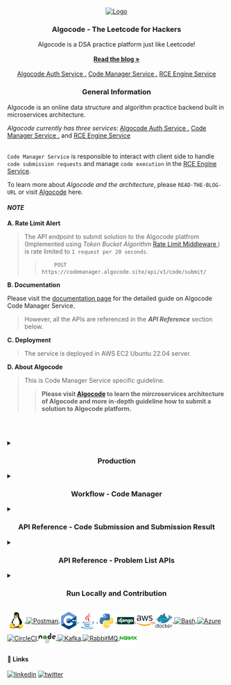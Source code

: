                          
<br/>
<div align="center">
<a href="https://github.com/Mahboob-A/algocode">
<img src="https://github.com/Mahboob-A/algocode/assets/109282492/90d1dbfb-5542-485d-a1f5-2e347248c07d" alt="Logo" width="700" height="400">
</a>
<h3 align="center">Algocode - The Leetcode for Hackers</h3>
<p align="center">
Algocode is a DSA practice platform just like Leetcode!
<br/>
<br/>
<a href="https://github.com/Mahboob-A/algocode-auth"><strong>Read the blog »</strong></a>
<br/>
<br/>
<a href="https://github.com/Mahboob-A/algocode-auth">Algocode Auth Service .</a>  
<a href="https://github.com/Mahboob-A/code-manager">Code Manager Service .</a>
<a href="https://github.com/Mahboob-A/rcee/">RCE Engine Service</a>
</p>
</div>

<h3 align="center">General Information</h3>

Algocode is an online data structure and algorithm practice backend built in microservices architecture. 


*Algocode currently has three services*: <a href="https://github.com/Mahboob-A/algocode-auth">Algocode Auth Service .</a> <a href="https://github.com/Mahboob-A/code-manager">Code Manager Service .</a> and <a href="https://github.com/Mahboob-A/rcee/">RCE Engine Service</a>
<br/> <br/>

`Code Manager Service` is responsible to interact with client side to handle `code submission requests` and manage `code execution` in the <a href="https://github.com/Mahboob-A/rcee/">RCE Engine Service</a>. 

To learn more about _Algocode and the architecture_, please `READ-THE-BLOG-URL` or visit <a href="https://github.com/Mahboob-A/algocode">Algocode</a> here. 


#### _NOTE_

**A. Rate Limit Alert**

> The API endpoint to submit solution to the Algocode platfrom (Implemented  using _Token Bucket Algorithm_ <a href="https://github.com/Mahboob-A/code-manager/blob/main/src/core_apps/code_submit/RateLimitMiddleware.py">Rate Limit Middleware </a>) is rate limited to `1 request per 20 seconds`. 
>> ```http 
>>     POST https://codemanager.algocode.site/api/v1/code/submit/
>> ``` 

**B. Documentation**

Please visit the <a href="https://cm-doc.algocode.site/doc/">documentation page</a>  for the detailed guide on Algocode Code Manager Service.

> However, all the APIs are referenced in the **_API Reference_** section below.

**C. Deployment**

> The service is deployed in AWS EC2 Ubuntu 22.04 server.

**D. About Algocode**

> This is Code Manager Service specific guideline.
>> **Please visit <a href="https://github.com/Mahboob-A/algocode">Algocode</a> to learn the mircroservices architecture of Algocode and more in-depth guideline how to submit a solution to Algocode platform.**



<br/> <br/><details>
<summary><h3 align="center">Production</h3></summary>

#### Production Stage Code Manager

The Algocode Code Manager Services uses the following services to serve the request during Production Stage.  

    a. Nginx as webserver.
    b. Nginx Proxy Manager to manage Nginx.
    c. Portainer to manage and monitor docker container in Auth Service. 
    b. Gunicorn as application server.
    d. RabbitMQ for asynchronous message processig.

#### Deployment

The Code Manager Service is deployed in AWS EC2 Ubuntu 22.04 Server. 

<br/>
<br/>  

</details><details>
<summary><h3 align="center">Workflow - Code Manager </h3></summary>

#### Overview 

Code Manager Service acts as middleman between the clients and the <a href="https://github.com/Mahboob-A/rcee/">RCE Engine Service</a> to handle `code submission` and `code execution`. 

The client can not directly interact with the <a href="https://github.com/Mahboob-A/rcee/">RCE Engine Service</a> as it is a secure and isolated environment to actually `execute the user submitted code` in the Algocode platform. Code Manager acts as the connecting dots between the client and the RCE Engine service from `solution submission` to `result persistence` process.  


##### Workflow 

The user submits the solution of the problem they want to submit through the `code submission API`. The API processes the data and publishes the data in a`RabbitMQ instance`. The <a href="https://github.com/Mahboob-A/rcee/">RCE Engine Service</a> consumes the message and `executes the user submitted code` and `generates a result` comparing the `testcases` and the output of the `user submitted code`. 

Once a result is generated, the RCE Engine publishes the `code execution result` to a `unified result queue`, Code Manager Services listens to the `unified result queue`. 

Code Manger processes the message from the `unified result queue`, `caches it in Redis` and stores the result in `MongoDB` database for persistence.   


<br/>
<br/>  

</details><details>
<summary><h3 align="center">API Reference - Code Submission and Submission Result</h3></summary>

#### Problem Lists 

To learn about the Problems in Algocode without calling API, Please visit <a href="https://algocode.notion.site/Algocode-Problem-Lists-c9868c2fb29f43719c638e2e7d337f9a?pvs=4">Algocode Problem Lists</a> to get all the available problems. 

> I have used notion page to host the available problems in Algocode as I am focusing on advanced backend engineering, and  as there is no client app for Algocode at the time I am writing this Readme. 
> 
> If you want to contribute to build a client app for the Algocode, pelase do not hesitate to email here: 
> [![Email Me](https://img.shields.io/badge/mahboob-black?style=flat&logo=gmail)](mailto:connect.mahboobalam@gmail.com?subject=Hello)
> 
> To learn more on Algocode and the microservices architecture of Algocode; and more detailed guide on how to submit a solution, please <a href="https://github.com/Mahboob-A/algocode">visit algocode</a> here. 

<br/>

##### Code Submission API

```http
    POST https://codemanager.algocode.site/api/v1/code/submit/
```

| Parameter | Type     | Value/Description                |
| :-------- | :------- | :------------------------- |
| `problem_id`    | `string` | **Required**. The `problem_id` of the problem you are submitting the solution. |
| `lang` | `string` | **Required**. `cpp`. Currently `cpp` is supported. `java` RCE Engine is under development. |
| `code`    | `string` | **Required**. Your solution for the problem in `JSON` format.|

The `queue` is based on the `programming language` of the solution.  

<br/> 

##### Example Payload 

Here's an example payload for one of a problem in Algocode `Sqrt(X)`. The problem is same as this <a href="https://leetcode.com/problems/sqrtx/">Leetcode Problem.</a>

<br/> 

`Example Payload`

```
{
    "problem_id": "f17f511a-8c53-41d3-b750-7673d25835af", 
    "lang": "cpp", 
    "code": "#include <iostream>\n\nint mySqrt(int x) {\n    if (x == 0) return 0;\n    int left = 1, right = x, result = 0;\n    while (left <= right) {\n        
     int mid = left + (right - left) / 2;\n        if (mid <= x / mid) {\n            result = mid;\n            left = mid + 1;\n        } else {\n            right = mid - 1;\n        }\n    
    }\n    return result;\n}\n\nint main() {\n    int t;\n    std::cin >> t;\n    while (t--) {\n        int x;\n        std::cin >> x;\n        std::cout << mySqrt(x) << 
    std::endl;\n    }\n    return 0;\n}\n"
}
``` 
<br/>


##### Code Submission Result API

The second API of the Code Manager service is to `check the result of an code submission` to the Algocode platform.   

The API is a `Short Polling API`. It checks the data in `cache`, then in `MongoDB Database` and if the data could not be found, it `waits for 5 seconds` for the availability of the data.  
<br/>

```http
    GET  https://codemanager.algocode.site/api/v1/result/check/<submission_id>/
```

| Parameter | Type     | Description                |
| :-------- | :------- | :------------------------- |
| `submission_id`    | `string` | **Required**. The `submission_id` of your solution as per the `API Guideline - Code Submission in Algocode` section.|


<br/>
<br/>  

</details><details>
<summary><h3 align="center">API Reference - Problem List APIs</h3></summary>

#### All Problems in Algocode 

The API response is paginated with 10 results. 

```http
    POST https://codemanager.algocode.site/api/v1/problem/all/
```

#### Specific Problem in Algocode

Any specific problem using problem `id`. 

```http
    POST https://codemanager.algocode.site/api/v1/problem/<uudi:id>/
``` 
| Parameter |   Type     | Description  |
| :-------- | :------- | :------------------------- |
| `id`    | `string` | **Required**.  The `id` of the problem/question. |


#### Healthcheck 

```http
     GET  https://codemanager.algocode.site/api/v1/common/healthcheck/
```

Please visit <a href="https://cm-doc.algocode.site/doc/">the documentation page</a>  for more details.

<br/>
<br/>  

</details><details>
<summary><h3 align="center">Run Locally and Contribution</h3></summary>

#### Run Locally

Please `fork` and `clone` this <a href="https://github.com/Mahboob-A/code-manager/tree/development">development branch</a> of Algocode Code Manager Service, and follow along with the `envs-examples`. 

`cd` to `src` and create a `virtual environment`. Activate the virtual environment. 

Run `make docker-up` and the development setup will start running. Please install `make` in your host machine. 

If you use `Windows` Operating System, please run the  respective `docker commands` from the **`dev.yml`** docker compose file.

#### Contribution 

You are always welcome to contribute to the project. Please `open an issue` or `raise a PR` on the project.  

<br/>
<br/>  

</details><br/>

<a href="https://www.linux.org/" target="blank">
<img align="center" src="https://raw.githubusercontent.com/devicons/devicon/master/icons/linux/linux-original.svg" alt="Linux" height="40" width="40" />
</a>
<a href="https://postman.com" target="blank">
<img align="center" src="https://www.vectorlogo.zone/logos/getpostman/getpostman-icon.svg" alt="Postman" height="40" width="40" />
</a>
<a href="https://www.w3schools.com/cpp/" target="blank">
<img align="center" src="https://raw.githubusercontent.com/devicons/devicon/master/icons/cplusplus/cplusplus-original.svg" alt="C++" height="40" width="40" />
</a>
<a href="https://www.java.com" target="blank">
<img align="center" src="https://raw.githubusercontent.com/devicons/devicon/master/icons/java/java-original.svg" alt="Java" height="40" width="40" />
</a>
<a href="https://www.python.org" target="blank">
<img align="center" src="https://raw.githubusercontent.com/devicons/devicon/master/icons/python/python-original.svg" alt="Python" height="40" width="40" />
</a>
<a href="https://www.djangoproject.com/" target="blank">
<img align="center" src="https://raw.githubusercontent.com/devicons/devicon/master/icons/django/django-original.svg" alt="Django" height="40" width="40" />
</a>
<a href="https://aws.amazon.com" target="blank">
<img align="center" src="https://raw.githubusercontent.com/devicons/devicon/master/icons/amazonwebservices/amazonwebservices-original-wordmark.svg" alt="AWS" height="40" width="40" />
</a>
<a href="https://www.docker.com/" target="blank">
<img align="center" src="https://raw.githubusercontent.com/devicons/devicon/master/icons/docker/docker-original-wordmark.svg" alt="Docker" height="40" width="40" />
</a>
<a href="https://www.gnu.org/software/bash/" target="blank">
<img align="center" src="https://www.vectorlogo.zone/logos/gnu_bash/gnu_bash-icon.svg" alt="Bash" height="40" width="40" />
</a>
<a href="https://azure.microsoft.com/en-in/" target="blank">
<img align="center" src="https://www.vectorlogo.zone/logos/microsoft_azure/microsoft_azure-icon.svg" alt="Azure" height="40" width="40" />
</a>
<a href="https://circleci.com" target="blank">
<img align="center" src="https://www.vectorlogo.zone/logos/circleci/circleci-icon.svg" alt="CircleCI" height="40" width="40" />
</a>
<a href="https://nodejs.org" target="blank">
<img align="center" src="https://raw.githubusercontent.com/devicons/devicon/master/icons/nodejs/nodejs-original-wordmark.svg" alt="Node.js" height="40" width="40" />
</a>
<a href="https://kafka.apache.org/" target="blank">
<img align="center" src="https://www.vectorlogo.zone/logos/apache_kafka/apache_kafka-icon.svg" alt="Kafka" height="40" width="40" />
</a>
<a href="https://www.rabbitmq.com" target="blank">
<img align="center" src="https://www.vectorlogo.zone/logos/rabbitmq/rabbitmq-icon.svg" alt="RabbitMQ" height="40" width="40" />
</a>
<a href="https://www.nginx.com" target="blank">
<img align="center" src="https://raw.githubusercontent.com/devicons/devicon/master/icons/nginx/nginx-original.svg" alt="Nginx" height="40" width="40" />
</a>
<br/>

#### 🔗 Links


[![linkedin](https://img.shields.io/badge/linkedin-0A66C2?style=for-the-badge&logo=linkedin&logoColor=white)](https://www.linkedin.com/in/i-mahboob-alam/)
[![twitter](https://img.shields.io/badge/twitter-1DA1F2?style=for-the-badge&logo=twitter&logoColor=white)](https://x.com/iMahboob_A)
<br/>